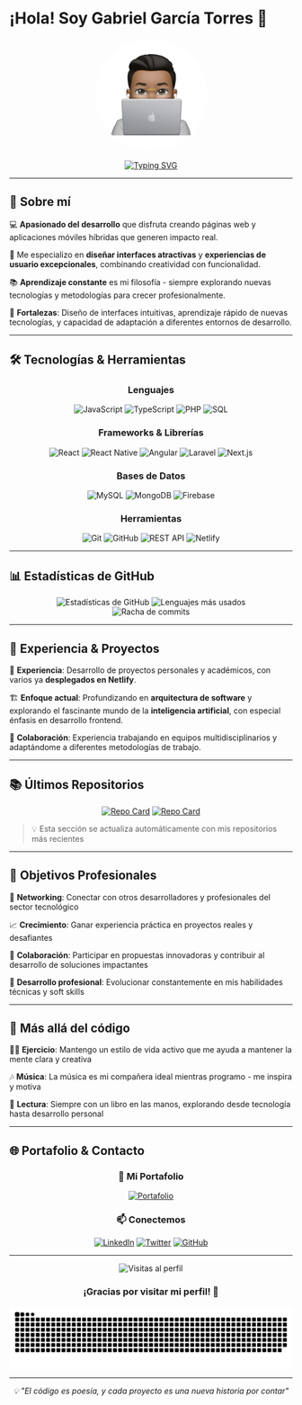 # ¡Hola! Soy Gabriel García Torres 👋

<div align="center">
  <img src="./Foto-G.jpg" alt="Gabriel García Torres" width="200" height="200" style="border-radius: 50%; object-fit: cover;" />
  
  [![Typing SVG](https://readme-typing-svg.herokuapp.com?font=Fira+Code&pause=1000&color=2E9EF7&center=true&vCenter=true&width=600&lines=Desarrollador+Web+%26+M%C3%B3vil+H%C3%ADbrido;Creando+experiencias+digitales+increíbles;Siempre+aprendiendo+nuevas+tecnolog%C3%ADas)](https://git.io/typing-svg)
</div>

---

## 🚀 Sobre mí

💻 **Apasionado del desarrollo** que disfruta creando páginas web y aplicaciones móviles híbridas que generen impacto real.

🎨 Me especializo en **diseñar interfaces atractivas** y **experiencias de usuario excepcionales**, combinando creatividad con funcionalidad.

📚 **Aprendizaje constante** es mi filosofía - siempre explorando nuevas tecnologías y metodologías para crecer profesionalmente.

🌟 **Fortalezas**: Diseño de interfaces intuitivas, aprendizaje rápido de nuevas tecnologías, y capacidad de adaptación a diferentes entornos de desarrollo.

---

## 🛠️ Tecnologías & Herramientas

<div align="center">

### Lenguajes
![JavaScript](https://img.shields.io/badge/-JavaScript-F7DF1E?style=for-the-badge&logo=javascript&logoColor=black&logoWidth=20)
![TypeScript](https://img.shields.io/badge/-TypeScript-3178C6?style=for-the-badge&logo=typescript&logoColor=white)
![PHP](https://img.shields.io/badge/-PHP-777BB4?style=for-the-badge&logo=php&logoColor=white)
![SQL](https://img.shields.io/badge/-SQL-336791?style=for-the-badge&logo=postgresql&logoColor=white)

### Frameworks & Librerías
![React](https://img.shields.io/badge/-React-61DAFB?style=for-the-badge&logo=react&logoColor=black)
![React Native](https://img.shields.io/badge/-React%20Native-61DAFB?style=for-the-badge&logo=react&logoColor=black)
![Angular](https://img.shields.io/badge/-Angular-DD0031?style=for-the-badge&logo=angular&logoColor=white)
![Laravel](https://img.shields.io/badge/-Laravel-FF2D20?style=for-the-badge&logo=laravel&logoColor=white)
![Next.js](https://img.shields.io/badge/-Next.js-000000?style=for-the-badge&logo=next.js&logoColor=white)

### Bases de Datos
![MySQL](https://img.shields.io/badge/-MySQL-4479A1?style=for-the-badge&logo=mysql&logoColor=white)
![MongoDB](https://img.shields.io/badge/-MongoDB-47A248?style=for-the-badge&logo=mongodb&logoColor=white)
![Firebase](https://img.shields.io/badge/-Firebase-FFCA28?style=for-the-badge&logo=firebase&logoColor=black)

### Herramientas
![Git](https://img.shields.io/badge/-Git-F05032?style=for-the-badge&logo=git&logoColor=white)
![GitHub](https://img.shields.io/badge/-GitHub-181717?style=for-the-badge&logo=github&logoColor=white)
![REST API](https://img.shields.io/badge/-REST%20API-25D366?style=for-the-badge&logo=fastapi&logoColor=white)
![Netlify](https://img.shields.io/badge/-Netlify-00C7B7?style=for-the-badge&logo=netlify&logoColor=white)

</div>

---

## 📊 Estadísticas de GitHub

<div align="center">
  <img src="https://github-readme-stats.vercel.app/api?username=TU_USUARIO_GITHUB&show_icons=true&theme=tokyonight&hide_border=true&count_private=true" alt="Estadísticas de GitHub" />
  
  <img src="https://github-readme-stats.vercel.app/api/top-langs/?username=TU_USUARIO_GITHUB&layout=compact&theme=tokyonight&hide_border=true" alt="Lenguajes más usados" />
</div>

<div align="center">
  <img src="https://github-readme-streak-stats.herokuapp.com/?user=TU_USUARIO_GITHUB&theme=tokyonight&hide_border=true" alt="Racha de commits" />
</div>

---

## 🎯 Experiencia & Proyectos

🔧 **Experiencia**: Desarrollo de proyectos personales y académicos, con varios ya **desplegados en Netlify**.

🏗️ **Enfoque actual**: Profundizando en **arquitectura de software** y explorando el fascinante mundo de la **inteligencia artificial**, con especial énfasis en desarrollo frontend.

🤝 **Colaboración**: Experiencia trabajando en equipos multidisciplinarios y adaptándome a diferentes metodologías de trabajo.

---

## 📚 Últimos Repositorios

<!-- GITHUB-REPOS:START -->
<div align="center">
  
[![Repo Card](https://github-readme-stats.vercel.app/api/pin/?username=TU_USUARIO_GITHUB&repo=NOMBRE_REPO_1&theme=tokyonight&hide_border=true)](https://github.com/TU_USUARIO_GITHUB/NOMBRE_REPO_1)
[![Repo Card](https://github-readme-stats.vercel.app/api/pin/?username=TU_USUARIO_GITHUB&repo=NOMBRE_REPO_2&theme=tokyonight&hide_border=true)](https://github.com/TU_USUARIO_GITHUB/NOMBRE_REPO_2)

</div>
<!-- GITHUB-REPOS:END -->

> 💡 Esta sección se actualiza automáticamente con mis repositorios más recientes

---

## 🌟 Objetivos Profesionales

🤝 **Networking**: Conectar con otros desarrolladores y profesionales del sector tecnológico

📈 **Crecimiento**: Ganar experiencia práctica en proyectos reales y desafiantes

🚀 **Colaboración**: Participar en propuestas innovadoras y contribuir al desarrollo de soluciones impactantes

💼 **Desarrollo profesional**: Evolucionar constantemente en mis habilidades técnicas y soft skills

---

## 🎨 Más allá del código

🏃‍♂️ **Ejercicio**: Mantengo un estilo de vida activo que me ayuda a mantener la mente clara y creativa

🎶 **Música**: La música es mi compañera ideal mientras programo - me inspira y motiva

📖 **Lectura**: Siempre con un libro en las manos, explorando desde tecnología hasta desarrollo personal

---

## 🌐 Portafolio & Contacto

<div align="center">

### 💼 Mi Portafolio
[![Portafolio](https://img.shields.io/badge/-Ver%20Portafolio-FF6B6B?style=for-the-badge&logo=firefox&logoColor=white)](TU_ENLACE_PORTAFOLIO)

### 📫 Conectemos
[![LinkedIn](https://img.shields.io/badge/-LinkedIn-0077B5?style=for-the-badge&logo=linkedin&logoColor=white)](https://www.linkedin.com/in/gabriel-garcia-torres-2ba345388)
[![Twitter](https://img.shields.io/badge/-Twitter-1DA1F2?style=for-the-badge&logo=twitter&logoColor=white)](https://twitter.com/garc38719)
[![GitHub](https://img.shields.io/badge/-GitHub-181717?style=for-the-badge&logo=github&logoColor=white)](https://github.com/TU_USUARIO_GITHUB)

</div>

---

<div align="center">
  <img src="https://komarev.com/ghpvc/?username=TU_USUARIO_GITHUB&color=blueviolet&style=for-the-badge" alt="Visitas al perfil" />
  
  ### ¡Gracias por visitar mi perfil! 🚀
  
  <img src="https://raw.githubusercontent.com/Platane/snk/output/github-contribution-grid-snake.svg" alt="Snake animation" />
  
</div>

---

<div align="center">
  <i>💡 "El código es poesía, y cada proyecto es una nueva historia por contar"</i>
</div>
